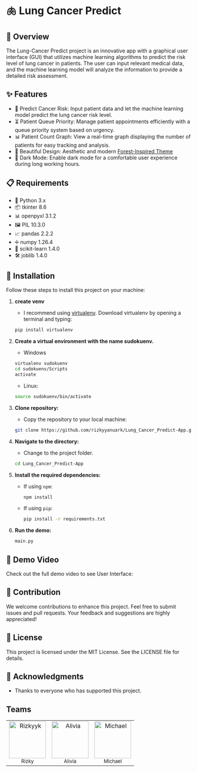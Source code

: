 # 🫁 Lung Cancer Predict

## 📝 Overview

The Lung-Cancer Predict project is an innovative app with a graphical user interface (GUI) that utilizes machine learning algorithms to predict the risk level of lung cancer in patients. The user can input relevant medical data, and the machine learning model will analyze the information to provide a detailed risk assessment.

## ✨ Features

- 🔮 Predict Cancer Risk: Input patient data and let the machine learning model predict the lung cancer risk level.
- ⏳ Patient Queue Priority: Manage patient appointments efficiently with a queue priority system based on urgency.
- 📊 Patient Count Graph: View a real-time graph displaying the number of patients for easy tracking and analysis.
- 🎨 Beautiful Design: Aesthetic and modern [Forest-Inspired Theme](https://github.com/rdbende/Forest-ttk-theme)
- 🌙 Dark Mode: Enable dark mode for a comfortable user experience during long working hours.

## 📋 Requirements

- 🐍 Python 3.x
- 📦 tkinter 8.6
- 📊 openpyxl 3.1.2
- 🖼️ PIL 10.3.0
- 📈 pandas 2.2.2
- ➗ numpy 1.26.4
- 🤖 scikit-learn 1.4.0
- 🛠️ joblib 1.4.0

## 🚀 Installation

Follow these steps to install this project on your machine:

1. **create venv**
   - I recommend using [virtualenv](https://virtualenv.pypa.io/en/latest/). Download virtualenv by opening a terminal and typing:
    ```bash
    pip install virtualenv
    ```
2. **Create a virtual environment with the name sudokuenv.**
   * Windows
   ```bash
   virtualenv sudokuenv
   cd sudokuenv/Scripts
   activate
   ```
   * Linux:
   ```bash
   source sudokuenv/bin/activate
    ```
3. **Clone repository:**
   - Copy the repository to your local machine:
    ```bash
    git clone https://github.com/rizkyyanuark/Lung_Cancer_Predict-App.git
    ```

4. **Navigate to the directory:**
   - Change to the project folder.
    ```bash
    cd Lung_Cancer_Predict-App
    ```

5. **Install the required dependencies:**
    - If using `npm`:
        ```bash
        npm install
        ```
    - If using `pip`:
        ```bash
        pip install -r requirements.txt
        ```
6. **Run the demo:**
   ```bash
   main.py
   ```

## 🎥 Demo Video
Check out the full demo video to see User Interface:



## 🤝 Contribution

We welcome contributions to enhance this project. Feel free to submit issues and pull requests. Your feedback and suggestions are highly appreciated!

## 📜 License

This project is licensed under the MIT License. See the LICENSE file for details.

## 🙏 Acknowledgments

- Thanks to everyone who has supported this project.

## Teams

<div align="center">
  <table style="margin: auto;">
    <tr>
      <td align="center">
  <a href="https://github.com/rizkyyanuark">
    <img src="https://avatars.githubusercontent.com/u/82692777?v=4" width="100px;" alt="Rizkyyk"/>
  </a>
  <br />
  <sub>Rizky</sub>
</td>
<td align="center">
  <a href="https://github.com/alivianay">
    <img src="https://avatars.githubusercontent.com/u/171920342?v=4" width="100px;" alt="Alivia"/>
  </a>
  <br />
  <sub>Alivia</sub>
</td>
<td align="center">
  <a href="https://github.com/mekel16">
    <img src="https://avatars.githubusercontent.com/u/133485088?v=4" width="100px;" alt="Michael"/>
  </a>
  <br />
  <sub>Michael</sub>
</td>
  </table>
</div>
